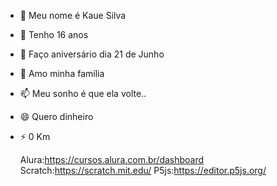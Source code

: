 - 👋 Meu nome é Kaue Silva
- 👀 Tenho 16 anos
- 🌱 Faço aniversário dia 21 de Junho
- 💞️ Amo minha família
- 📫 Meu sonho é que ela volte..
- 😄 Quero dinheiro
- ⚡ 0 Km

  Alura:https://cursos.alura.com.br/dashboard
  Scratch:https://scratch.mit.edu/
  P5js:https://editor.p5js.org/

<!---
KaueSilva6/KaueSilva6 is a ✨ special ✨ repository because its `README.md` (this file) appears on your GitHub profile.
You can click the Preview link to take a look at your changes.
--->
